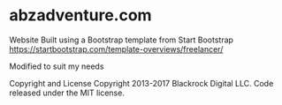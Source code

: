 # abzadventure.com
Website Built using a Bootstrap template from Start Bootstrap https://startbootstrap.com/template-overviews/freelancer/

Modified to suit my needs

Copyright and License
Copyright 2013-2017 Blackrock Digital LLC. Code released under the MIT license.
